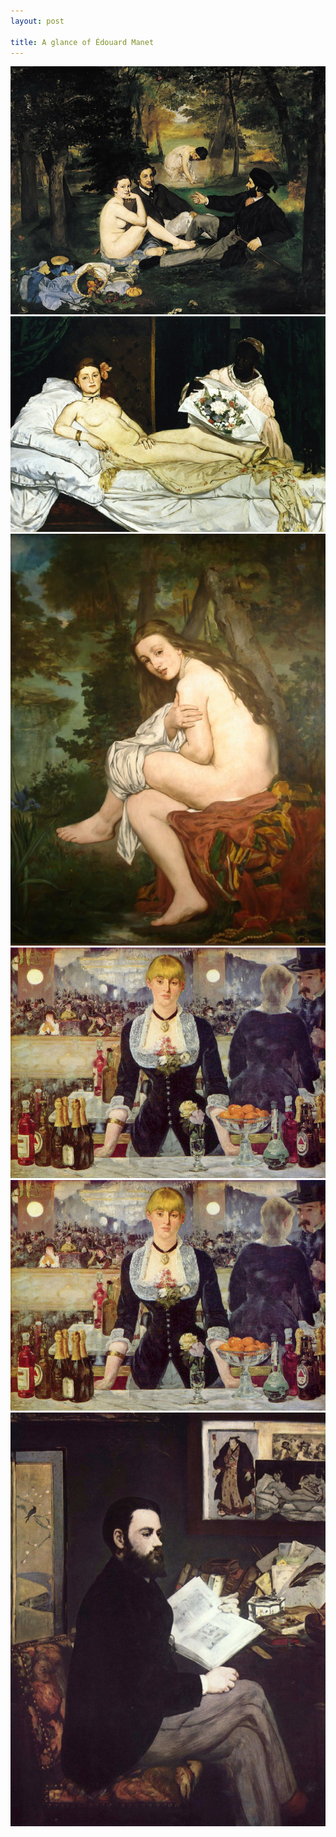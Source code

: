 ```yaml
---
layout: post

title: A glance of Édouard Manet
---
```



<div class="center">
  <img src="/images/posts/2017-09-26/草地上的午餐.jpg" alt="草地上的午餐" />
</div>

<div class="center">
  <img src="/images/posts/2017-09-26/奥林匹亚.jpg" alt="奥林匹亚" />
</div>

<div class="center">
  <img src="/images/posts/2017-09-26/惊喜.jpg" alt="惊喜" />
</div>

<div class="center">
  <img src="/images/posts/2017-09-26/游乐厅酒吧.jpg" alt="游乐厅酒吧" />
</div>

<div class="center">
  <img src="/images/posts/2017-09-26/游乐厅酒吧.jpg" alt="游乐厅酒吧" />
</div>

<div class="center">
  <img src="/images/posts/2017-09-26/左拉.jpg" alt="左拉" />
</div>


